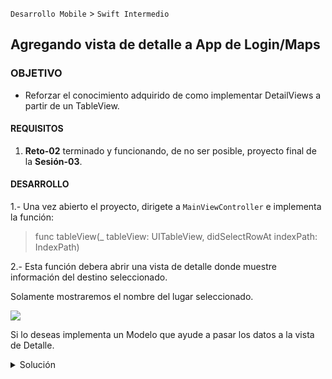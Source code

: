  
`Desarrollo Mobile` > `Swift Intermedio` 
	
## Agregando vista de detalle a App de Login/Maps

### OBJETIVO 

- Reforzar el conocimiento adquirido de como implementar DetailViews a partir de un TableView.

#### REQUISITOS 

1. **Reto-02** terminado y funcionando, de no ser posible, proyecto final de la **Sesión-03**.

#### DESARROLLO

1.- Una vez abierto el proyecto, dirigete a `MainViewController` e implementa la función:

> func tableView(_ tableView: UITableView, didSelectRowAt indexPath: IndexPath)

2.- Esta función debera abrir una vista de detalle donde muestre información del destino seleccionado.

Solamente mostraremos el nombre del lugar seleccionado.

![](0.gif)

Si lo deseas implementa un Modelo que ayude a pasar los datos a la vista de Detalle.


<details>
        <summary>Solución</summary>
<p> Para implementar la función didSelectRowAt: </p>
<p> Ojo cabe mencionar que en este caso estamos pasando las coordenadas, pero lo ideal seria pasar un modelo. </p>
```
  func tableView(_ tableView: UITableView, didSelectRowAt indexPath: IndexPath) {
    let vc = storyboard?.instantiateViewController(identifier: "DetailViewController") as! DetailViewController
    let locations = mapLocation.getLocationsNames()
    vc.nameValue = locations[indexPath.row]
    self.navigationController?.pushViewController(vc, animated: true)
  }
```  
